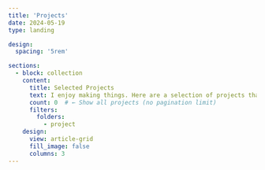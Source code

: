 ```yaml
---
title: 'Projects'
date: 2024-05-19
type: landing

design:
  spacing: '5rem'

sections:
  - block: collection
    content:
      title: Selected Projects
      text: I enjoy making things. Here are a selection of projects that I have worked on over the years. (Still work in progess)
      count: 0  # ← Show all projects (no pagination limit)
      filters:
        folders:
          - project
    design:
      view: article-grid
      fill_image: false
      columns: 3
---
```

